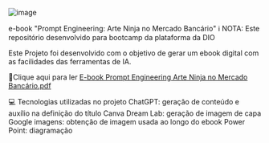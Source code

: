 ![image](https://github.com/user-attachments/assets/125e95c2-9c3b-474c-b53c-bf2fd8b3bc58)

e-book "Prompt Engineering: Arte Ninja no Mercado Bancário"
ℹ️ NOTA: Este repositório desenvolvido para bootcamp da plataforma da DIO

Este Projeto foi desenvolvido com o objetivo de gerar um ebook digital com as facilidades das ferramentas de IA.

📕Clique aqui para ler
[E-book Prompt Engineering Arte Ninja no Mercado Bancário.pdf](https://github.com/user-attachments/files/18390121/E-book.Prompt.Engineering.Arte.Ninja.no.Mercado.Bancario.pdf)


💻 Tecnologias utilizadas no projeto
ChatGPT: geração de conteúdo e auxílio na definição do título 
Canva Dream Lab: geração de imagem de capa
Google imagens: obtenção de imagem usada ao longo do ebook
Power Point: diagramação
